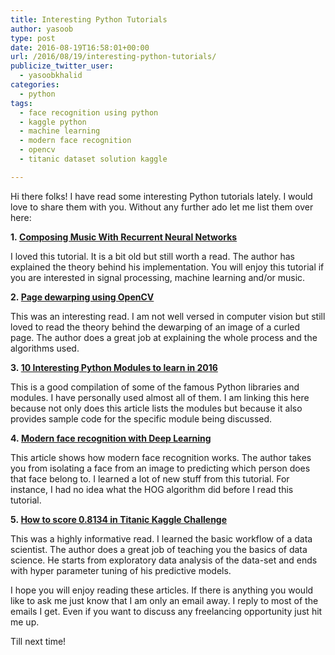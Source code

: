 ```yaml
---
title: Interesting Python Tutorials
author: yasoob
type: post
date: 2016-08-19T16:58:01+00:00
url: /2016/08/19/interesting-python-tutorials/
publicize_twitter_user:
  - yasoobkhalid
categories:
  - python
tags:
  - face recognition using python
  - kaggle python
  - machine learning
  - modern face recognition
  - opencv
  - titanic dataset solution kaggle

---
```

Hi there folks! I have read some interesting Python tutorials lately. I would love to share them with you. Without any further ado let me list them over here:

**1. <a href="http://www.hexahedria.com/2015/08/03/composing-music-with-recurrent-neural-networks/" target="_blank" rel="noopener noreferrer">Composing Music With Recurrent Neural Networks</a>**

I loved this tutorial. It is a bit old but still worth a read. The author has explained the theory behind his implementation. You will enjoy this tutorial if you are interested in signal processing, machine learning and/or music.<!--more-->

**2. <a href="https://mzucker.github.io/2016/08/15/page-dewarping.html" target="_blank" rel="noopener noreferrer">Page dewarping using OpenCV</a>**

This was an interesting read. I am not well versed in computer vision but still loved to read the theory behind the dewarping of an image of a curled page. The author does a great job at explaining the whole process and the algorithms used.

**3. <a href="http://www.discoversdk.com/blog/10-interesting-python-modules-to-learn-in-2016" target="_blank" rel="noopener noreferrer">10 Interesting Python Modules to learn in 2016</a>**

This is a good compilation of some of the famous Python libraries and modules. I have personally used almost all of them. I am linking this here because not only does this article lists the modules but because it also provides sample code for the specific module being discussed.

**4. <a href="https://medium.com/@ageitgey/machine-learning-is-fun-part-4-modern-face-recognition-with-deep-learning-c3cffc121d78" target="_blank" rel="noopener noreferrer">Modern face recognition with Deep Learning</a>**

This article shows how modern face recognition works. The author takes you from isolating a face from an image to predicting which person does that face belong to. I learned a lot of new stuff from this tutorial. For instance, I had no idea what the HOG algorithm did before I read this tutorial.

**5. <a href="http://ahmedbesbes.com/how-to-score-08134-in-titanic-kaggle-challenge.html" target="_blank" rel="noopener noreferrer">How to score 0.8134 in Titanic Kaggle Challenge</a>**

This was a highly informative read. I learned the basic workflow of a data scientist. The author does a great job of teaching you the basics of data science. He starts from exploratory data analysis of the data-set and ends with hyper parameter tuning of his predictive models.

I hope you will enjoy reading these articles. If there is anything you would like to ask me just know that I am only an email away. I reply to most of the emails I get. Even if you want to discuss any freelancing opportunity just hit me up. 

Till next time!